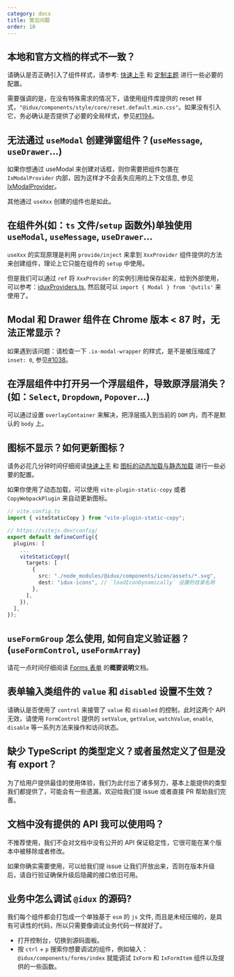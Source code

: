 ```yaml
---
category: docs
title: 常见问题
order: 10
---
```


## 本地和官方文档的样式不一致？

请确认是否正确引入了组件样式，请参考: [快速上手](/docs/getting-started/zh) 和 [定制主题](/docs/customize-theme/zh) 进行一些必要的配置。

需要强调的是，在没有特殊需求的情况下，请使用组件库提供的 reset 样式，`"@idux/components/style/core/reset.default.min.css"`。如果没有引入它，务必确认是否提供了必要的全局样式，参见[#1194](https://github.com/IDuxFE/idux/issues/1194)。

## 无法通过 `useModal` 创建弹窗组件？(`useMessage`, `useDrawer`...)

如果你想通过 useModal 来创建对话框，则你需要把组件包裹在 `IxModalProvider` 内部，因为这样才不会丢失应用的上下文信息, 参见[IxModalProvider](/components/modal/zh#IxModalProvider)。

其他通过 `useXxx` 创建的组件也是如此。

## 在组件外(如：`ts` 文件/`setup` 函数外)单独使用 `useModal`, `useMessage`, `useDrawer`...

`useXxx` 的实现原理是利用 `provide/inject` 来拿到 `XxxProvider` 组件提供的方法来创建组件，理论上它只能在组件的 `setup` 中使用。

但是我们可以通过 `ref` 将 `XxxProvider` 的实例引用给保存起来，给到外部使用，可以参考：[iduxProviders.ts](https://github.com/IDuxFE/idux-setup/blob/main/src/utils/iduxProviders.ts), 然后就可以 `import { Modal } from '@utils'` 来使用了。

## Modal 和 Drawer 组件在 Chrome 版本 < 87 时，无法正常显示？

如果遇到该问题：请检查一下 `.ix-modal-wrapper` 的样式，是不是被压缩成了 `inset: 0`, 参见[#1038](https://github.com/IDuxFE/idux/issues/1038)。

## 在浮层组件中打开另一个浮层组件，导致原浮层消失？(如：`Select`, `Dropdown`, `Popover`...)

可以通过设置 `overlayContainer` 来解决，把浮层插入到当前的 `DOM` 内，而不是默认的 `body` 上。

## 图标不显示？如何更新图标？

请务必花几分钟时间仔细阅读[快速上手](/docs/getting-started/zh) 和 [图标的动态加载与静态加载](/components/icon/zh#FAQ) 进行一些必要的配置。

如果你使用了动态加载，可以使用 `vite-plugin-static-copy` 或者 `CopyWebpackPlugin` 来自动更新图标。

```ts
// vite.config.ts
import { viteStaticCopy } from "vite-plugin-static-copy";

// https://vitejs.dev/config/
export default defineConfig({
  plugins: [
    ...
    viteStaticCopy({
      targets: [
        {
          src: "./node_modules/@idux/components/icon/assets/*.svg",
          dest: "idux-icons", // `loadIconDynamically` 设置的目录名称
        },
      ],
    }),
  ],
});
```

## `useFormGroup` 怎么使用, 如何自定义验证器？(`useFormControl`, `useFormArray`)

请花一点时间仔细阅读 [Forms 表单](https://idux.site/cdk/forms/zh) 的**概要说明**文档。

## 表单输入类组件的 `value` 和 `disabled` 设置不生效？

请确认是否使用了 `control` 来接管了 `value` 和 `disabled` 的控制，此时这两个 API 无效，请使用 `FormControl` 提供的 `setValue`, `getValue`, `watchValue`, `enable`, `disable` 等一系列方法来操作和访问状态。

## 缺少 TypeScript 的类型定义？或者虽然定义了但是没有 export？

为了给用户提供最佳的使用体验，我们为此付出了诸多努力，基本上能提供的类型我们都提供了，可能会有一些遗漏，欢迎给我们提 issue 或者直接 PR 帮助我们完善。

## 文档中没有提供的 API 我可以使用吗？

不推荐使用，我们不会对文档中没有公开的 API 保证稳定性，它很可能在某个版本中被移除或者修改。

如果你确实需要使用，可以给我们提 issue 让我们开放出来，否则在版本升级后，请自行验证确保升级后隐藏的接口依旧可用。

## 业务中怎么调试 `@idux` 的源码?

我们每个组件都会打包成一个单独基于 `esm` 的 `js` 文件, 而且是未经压缩的，是具有可读性的代码，所以只需要像调试业务代码一样就好了。

- 打开控制台，切换到源码面板。
- 按 `ctrl` + `p` 搜索你想要调试的组件，例如输入：`@idux/components/forms/index` 就能调试 `IxForm` 和 `IxFormItem` 组件以及提供的一些函数。
